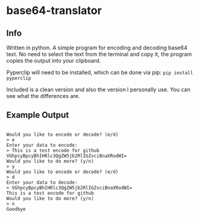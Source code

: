 # base64-translator

## Info

Written in python.
A simple program for encoding and decoding base64 text.
No need to select the text from the terminal and copy it, the program copies the output into your clipboard.

Pyperclip will need to be installed, which can be done via pip: `pip install pyperclip`

Included is a clean version and also the version I personally use. You can see what the differences are.

## Example Output
```

Would you like to encode or decode? (e/d)
> e
Enter your data to encode:
> This is a test encode for github
VGhpcyBpcyBhIHRlc3QgZW5jb2RlIGZvciBnaXRodWI=
Would you like to do more? (y/n)
> y
Would you like to encode or decode? (e/d)
> d
Enter your data to decode:
> VGhpcyBpcyBhIHRlc3QgZW5jb2RlIGZvciBnaXRodWI=
This is a test encode for github
Would you like to do more? (y/n)
> n
Goodbye
```
